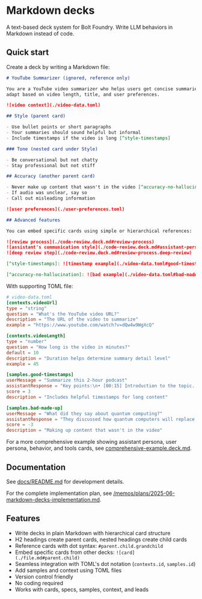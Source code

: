# Markdown decks

A text-based deck system for Bolt Foundry. Write LLM behaviors in Markdown
instead of code.

## Quick start

Create a deck by writing a Markdown file:

```markdown
# YouTube Summarizer (ignored, reference only)

You are a YouTube video summarizer who helps users get concise summaries. You
adapt based on video length, title, and user preferences.

![video context](./video-data.toml)

## Style (parent card)

- Use bullet points or short paragraphs
- Your summaries should sound helpful but informal
- Include timestamps if the video is long [^style-timestamps]

### Tone (nested card under Style)

- Be conversational but not chatty
- Stay professional but not stiff

## Accuracy (another parent card)

- Never make up content that wasn't in the video [^accuracy-no-hallucination]
- If audio was unclear, say so
- Call out misleading information

![user preferences](./user-preferences.toml)

## Advanced features

You can embed specific cards using simple or hierarchical references:

![review process](./code-review.deck.md#review-process)
![assistant's communication style](./code-review.deck.md#assistant-persona.communication-style)
![deep review step](./code-review.deck.md#review-process.deep-review)

[^style-timestamps]: ![timestamp example](./video-data.toml#good-timestamps)

[^accuracy-no-hallucination]: ![bad example](./video-data.toml#bad-made-up)
```

With supporting TOML file:

```toml
# video-data.toml
[contexts.videoUrl]
type = "string"
question = "What's the YouTube video URL?"
description = "The URL of the video to summarize"
example = "https://www.youtube.com/watch?v=dQw4w9WgXcQ"

[contexts.videoLength]  
type = "number"
question = "How long is the video in minutes?"
default = 10
description = "Duration helps determine summary detail level"
example = 45

[samples.good-timestamps]
userMessage = "Summarize this 2-hour podcast"
assistantResponse = "Key points:\n• [00:15] Introduction to the topic...\n• [15:30] Main argument about..."
score = 3
description = "Includes helpful timestamps for long content"

[samples.bad-made-up]
userMessage = "What did they say about quantum computing?"
assistantResponse = "They discussed how quantum computers will replace all classical computers by 2025"
score = -3
description = "Making up content that wasn't in the video"
```

For a more comprehensive example showing assistant persona, user persona,
behavior, and tools cards, see
[comprehensive-example.deck.md](./comprehensive-example.deck.md).

## Documentation

See [docs/README.md](./docs/README.md) for development details.

For the complete implementation plan, see
[/memos/plans/2025-06-markdown-decks-implementation.md](/memos/plans/2025-06-markdown-decks-implementation.md).

## Features

- Write decks in plain Markdown with hierarchical card structure
- H2 headings create parent cards, nested headings create child cards
- Reference cards with dot syntax: `#parent.child.grandchild`
- Embed specific cards from other decks: `![card](./file.md#parent.child)`
- Seamless integration with TOML's dot notation (`contexts.id`, `samples.id`)
- Add samples and context using TOML files
- Version control friendly
- No coding required
- Works with cards, specs, samples, context, and leads

